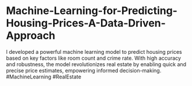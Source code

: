 # Machine-Learning-for-Predicting-Housing-Prices-A-Data-Driven-Approach
I developed a powerful machine learning model to predict housing prices based on key factors like room count and crime rate. With high accuracy and robustness, the model revolutionizes real estate by enabling quick and precise price estimates, empowering informed decision-making. #MachineLearning #RealEstate
